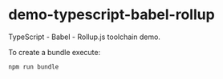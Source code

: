 # demo-typescript-babel-rollup
TypeScript - Babel - Rollup.js toolchain demo.

To create a bundle execute:
```
npm run bundle
```
